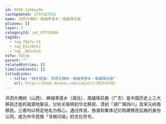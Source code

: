 ```yaml
---
id: 0456-1yhbay0m
lastUpdated: 1757167352
name: 洪洞大槐树・麻城孝感乡・南雄珠玑巷
aliases: []
layer: 3
categoryId: cat_OfFSSbRb
tagIds:
  - tag_TRpfu-I4
  - tag_E9i3A7eJ
  - tag__NZec6vQ
nsfw: false
parent: ""
relatedEntries: []
timelineEvents: []
titledLinks:
  - title: "相关链接: 洪洞大槐树・麻城孝感乡・南雄珠玑巷"
    url: https://book.douban.com/subject/30154740/
---
```


洪洞大槐树（山西）、麻城孝感乡（湖北）、南雄珠玑巷（广东）是中国历史上三大移民迁徙的祖源地象征，分别关联明初华北移民、清初「湖广填四川」及宋元岭南移民。三者均以特定地名为核心，通过传说、族谱和集体记忆构建移民后裔的身份认同，成为中华民族「寻根问祖」的文化符号。
